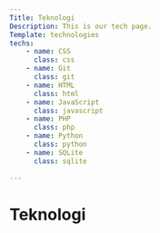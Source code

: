 ```yaml
---
Title: Teknologi
Description: This is our tech page.
Template: technologies
techs:
    - name: CSS
      class: css
    - name: Git 
      class: git
    - name: HTML 
      class: html
    - name: JavaScript 
      class: javascript
    - name: PHP 
      class: php
    - name: Python 
      class: python
    - name: SQLite 
      class: sqlite
      
---
```

Teknologi
==================
